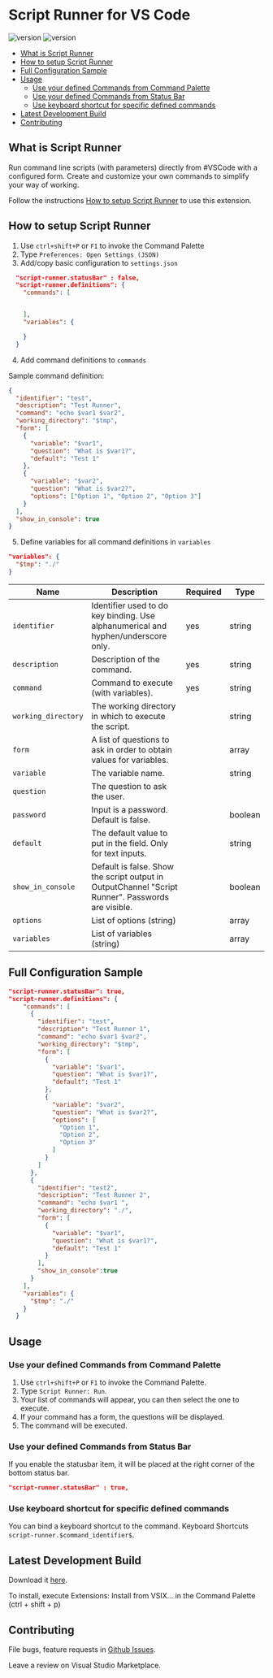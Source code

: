 <h1>Script Runner for VS Code</h1>

![version](https://vsmarketplacebadge.apphb.com/version/easterapps.script-runner.png)
![version](https://vsmarketplacebadge.apphb.com/rating-star/easterapps.script-runner.png)

- [What is Script Runner](#what-is-script-runner)
- [How to setup Script Runner](#how-to-setup-script-runner)
- [Full Configuration Sample](#full-configuration-sample)
- [Usage](#usage)
  - [Use your defined Commands from Command Palette](#use-your-defined-commands-from-command-palette)
  - [Use your defined Commands from Status Bar](#use-your-defined-commands-from-status-bar)
  - [Use keyboard shortcut for specific defined commands](#use-keyboard-shortcut-for-specific-defined-commands)
- [Latest Development Build](#latest-development-build)
- [Contributing](#contributing)

## What is Script Runner

Run command line scripts (with parameters) directly from #VSCode with a configured form.
Create and customize your own commands to simplify your way of working.

Follow the instructions [How to setup Script Runner](#how-to-setup-script-runner) to use this extension.

## How to setup Script Runner

1. Use `ctrl+shift+P` or `F1` to invoke the Command Palette
2. Type `Preferences: Open Settings (JSON)`
3. Add/copy basic configuration to `settings.json`

```json
  "script-runner.statusBar" : false,
  "script-runner.definitions": {
    "commands": [


    ],
    "variables": {

    }
  }
```

4. Add command definitions to `commands`

Sample command definition:

```json
{
  "identifier": "test",
  "description": "Test Runner",
  "command": "echo $var1 $var2",
  "working_directory": "$tmp",
  "form": [
    {
      "variable": "$var1",
      "question": "What is $var1?",
      "default": "Test 1"
    },
    {
      "variable": "$var2",
      "question": "What is $var2?",
      "options": ["Option 1", "Option 2", "Option 3"]
    }
  ],
  "show_in_console": true
}
```

5. Define variables for all command definitions in `variables`

```json
"variables": {
  "$tmp": "./"
}
```

| Name                | Description                                                                                       | Required | Type    |
| ------------------- | ------------------------------------------------------------------------------------------------- | -------- | ------- |
| `identifier`        | Identifier used to do key binding. Use alphanumerical and hyphen/underscore only.                 | yes      | string  |
| `description`       | Description of the command.                                                                       | yes      | string  |
| `command`           | Command to execute (with variables).                                                              | yes      | string  |
| `working_directory` | The working directory in which to execute the script.                                             |          | string  |
| `form`              | A list of questions to ask in order to obtain values for variables.                               |          | array   |
| `variable`          | The variable name.                                                                                |          | string  |
| `question`          | The question to ask the user.                                                                     |          |
| `password`          | Input is a password. Default is false.                                                            |          | boolean |
| `default`           | The default value to put in the field. Only for text inputs.                                      |          | string  |
| `show_in_console`   | Default is false. Show the script output in OutputChannel "Script Runner". Passwords are visible. |          | boolean |
| `options`           | List of options (string)                                                                          |          | array   |
| `variables`         | List of variables (string)                                                                        |          | array   |

## Full Configuration Sample

```json
"script-runner.statusBar": true,
"script-runner.definitions": {
    "commands": [
      {
        "identifier": "test",
        "description": "Test Runner 1",
        "command": "echo $var1 $var2",
        "working_directory": "$tmp",
        "form": [
          {
            "variable": "$var1",
            "question": "What is $var1?",
            "default": "Test 1"
          },
          {
            "variable": "$var2",
            "question": "What is $var2?",
            "options": [
              "Option 1",
              "Option 2",
              "Option 3"
            ]
          }
        ]
      },
      {
        "identifier": "test2",
        "description": "Test Runner 2",
        "command": "echo $var1 ",
        "working_directory": "./",
        "form": [
          {
            "variable": "$var1",
            "question": "What is $var1?",
            "default": "Test 1"
          }
        ],
        "show_in_console":true
      }
    ],
    "variables": {
      "$tmp": "./"
    }
  }

```

## Usage

### Use your defined Commands from Command Palette

1. Use `ctrl+shift+P` or `F1` to invoke the Command Palette.
2. Type `Script Runner: Run`.
3. Your list of commands will appear, you can then select the one to execute.
4. If your command has a form, the questions will be displayed.
5. The command will be executed.

### Use your defined Commands from Status Bar

If you enable the statusbar item, it will be placed at the right corner of the bottom status bar.

```json
"script-runner.statusBar" : true,
```

### Use keyboard shortcut for specific defined commands

You can bind a keyboard shortcut to the command. Keyboard Shortcuts `script-runner.$command_identifier$`.

## Latest Development Build

Download it [here](https://github.com/easterapps/vscode-script-runner).

To install, execute Extensions: Install from VSIX... in the Command Palette (ctrl + shift + p)

## Contributing

File bugs, feature requests in [Github Issues](<[https://link](https://github.com/easterapps/vscode-script-runner/issues)>).

Leave a review on Visual Studio Marketplace.
